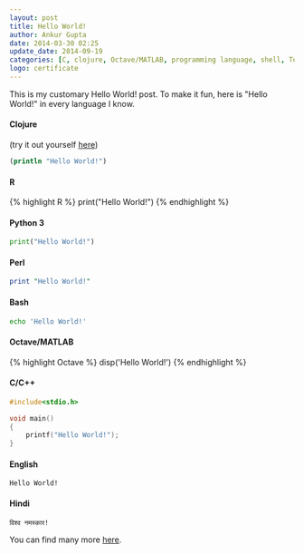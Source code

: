 ```yaml
---
layout: post
title: Hello World!
author: Ankur Gupta
date: 2014-03-30 02:25
update_date: 2014-09-19
categories: [C, clojure, Octave/MATLAB, programming language, shell, Tech]
logo: certificate
---
```



This is my customary Hello World! post. To make it fun, here is "Hello World!" in
every language I know.




#### Clojure
(try it out yourself <a href="http://tryclj.com/" target="_blank">here</a>)

```clojure
(println "Hello World!")
```


#### R
{% highlight R %}
print("Hello World!")
{% endhighlight %}


#### Python 3
```python
print("Hello World!")
```


#### Perl
```perl
print "Hello World!"
```


#### Bash
```bash
echo 'Hello World!'
```

#### Octave/MATLAB
{% highlight Octave %}
disp('Hello World!')
{% endhighlight %}



#### C/C++
```c
#include<stdio.h>

void main()
{
    printf("Hello World!");
}
```


#### English
```
Hello World!
```


#### Hindi
```
विश्व नमस्कार!
```


You can find many more
[here](http://en.wikipedia.org/wiki/List_of_Hello_world_program_examples).
